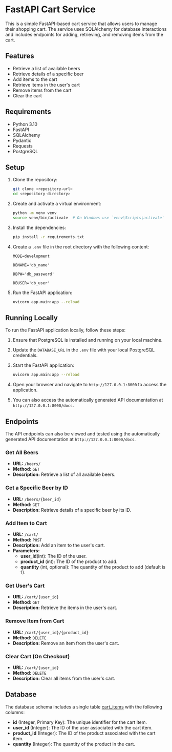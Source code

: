 # FastAPI Cart Service

This is a simple FastAPI-based cart service that allows users to manage their shopping cart. The service uses SQLAlchemy for database interactions and includes endpoints for adding, retrieving, and removing items from the cart.

## Features

- Retrieve a list of available beers
- Retrieve details of a specific beer
- Add items to the cart
- Retrieve items in the user's cart
- Remove items from the cart
- Clear the cart

## Requirements

- Python 3.10
- FastAPI
- SQLAlchemy
- Pydantic
- Requests
- PostgreSQL

## Setup

1. Clone the repository:

    ```sh
    git clone <repository-url>
    cd <repository-directory>
    ```

2. Create and activate a virtual environment:

    ```sh
    python -m venv venv
    source venv/bin/activate  # On Windows use `venv\Scripts\activate`
    ```

3. Install the dependencies:

    ```sh
    pip install -r requirements.txt
    ```

4. Create a `.env` file in the root directory with the following content:

    ```env
    MODE=development
    
    DBNAME='db_name'

    DBPW='db_password'

    DBUSER='db_user'
    ```

5. Run the FastAPI application:

    ```sh
    uvicorn app.main:app --reload
    ```

## Running Locally

To run the FastAPI application locally, follow these steps:

1. Ensure that PostgreSQL is installed and running on your local machine.
2. Update the `DATABASE_URL` in the `.env` file with your local PostgreSQL credentials.
3. Start the FastAPI application:

    ```sh
    uvicorn app.main:app --reload
    ```

4. Open your browser and navigate to `http://127.0.0.1:8000` to access the application.
5. You can also access the automatically generated API documentation at `http://127.0.0.1:8000/docs`.

## Endpoints

The API endpoints can also be viewed and tested using the automatically generated API documentation at `http://127.0.0.1:8000/docs`.

### Get All Beers

- **URL:** `/beers/`
- **Method:** `GET`
- **Description:** Retrieve a list of all available beers.

### Get a Specific Beer by ID

- **URL:** `/beers/{beer_id}`
- **Method:** `GET`
- **Description:** Retrieve details of a specific beer by its ID.

### Add Item to Cart

- **URL:** `/cart/`
- **Method:** `POST`
- **Description:** Add an item to the user's cart.
- **Parameters:**
  - __user_id__(int): The ID of the user.
  - __product_id__ (int): The ID of the product to add.
  - __quantity__ (int, optional): The quantity of the product to add (default is 1).

### Get User's Cart

- **URL:** `/cart/{user_id}`
- **Method:** `GET`
- **Description:** Retrieve the items in the user's cart.

### Remove Item from Cart

- **URL:** `/cart/{user_id}/{product_id}`
- **Method:** `DELETE`
- **Description:** Remove an item from the user's cart.

### Clear Cart (On Checkout)

- **URL:** `/cart/{user_id}`
- **Method:** `DELETE`
- **Description:** Clear all items from the user's cart.

## Database

The database schema includes a single table [cart_items](./app/database.py) with the following columns:

- __id__ (Integer, Primary Key): The unique identifier for the cart item.
- __user_id__ (Integer): The ID of the user associated with the cart item.
- __product_id__ (Integer): The ID of the product associated with the cart item.
- __quantity__ (Integer): The quantity of the product in the cart.

